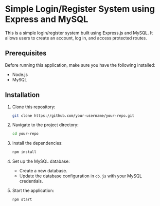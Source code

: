 # Simple Login/Register System using Express and MySQL

This is a simple login/register system built using Express.js and MySQL. It allows users to create an account, log in, and access protected routes.

## Prerequisites

Before running this application, make sure you have the following installed:

- Node.js
- MySQL

## Installation

1. Clone this repository:

    ```bash
    git clone https://github.com/your-username/your-repo.git
    ```

2. Navigate to the project directory:

    ```bash
    cd your-repo
    ```

3. Install the dependencies:

    ```bash
    npm install
    ```

4. Set up the MySQL database:

    - Create a new database.
    - Update the database configuration in `db.js` with your MySQL credentials.

5. Start the application:

    ```bash
    npm start
    ```

